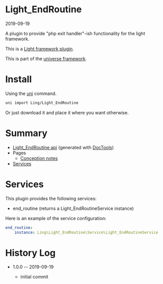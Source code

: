Light_EndRoutine
===========
2019-09-19



A plugin to provide "php exit handler"-ish functionality for the light framework.


This is a [Light framework plugin](https://github.com/lingtalfi/Light/blob/master/doc/pages/plugin.md).

This is part of the [universe framework](https://github.com/karayabin/universe-snapshot).


Install
==========
Using the [uni](https://github.com/lingtalfi/universe-naive-importer) command.
```bash
uni import Ling/Light_EndRoutine
```

Or just download it and place it where you want otherwise.






Summary
===========
- [Light_EndRoutine api](https://github.com/lingtalfi/Light_EndRoutine/blob/master/doc/api/Ling/Light_EndRoutine.md) (generated with [DocTools](https://github.com/lingtalfi/DocTools))
- Pages
    - [Conception notes](https://github.com/lingtalfi/Light_EndRoutine/blob/master/doc/pages/conception-notes.md)
- [Services](#services)


Services
=========


This plugin provides the following services:

- end_routine (returns a Light_EndRoutineService instance)


Here is an example of the service configuration:

```yaml
end_routine:
    instance: Ling\Light_EndRoutine\Service\Light_EndRoutineService
```


History Log
=============

- 1.0.0 -- 2019-09-19

    - initial commit